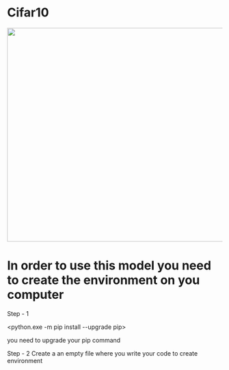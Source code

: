 # Cifar10
<img src="https://production-media.paperswithcode.com/datasets/4fdf2b82-2bc3-4f97-ba51-400322b228b1.png" width="700" height="500" />

# In order to use this model you need to create the environment on you computer
Step - 1
 
<python.exe -m pip install --upgrade pip>

you need to upgrade your pip command
 
Step - 2 
Create a an empty file where you write your code to create environment
